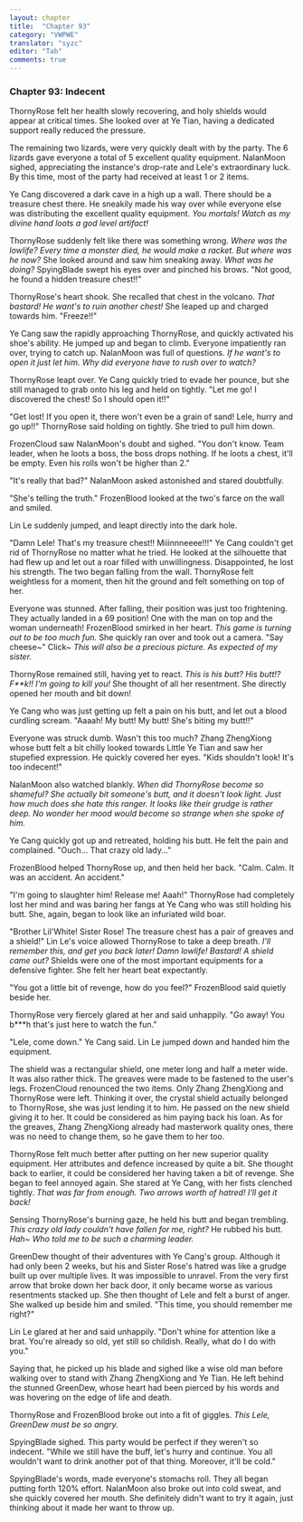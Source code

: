 ```yaml
---
layout: chapter
title:  "Chapter 93"
category: "VWPWE"
translator: "syzc"
editor: "Tab"
comments: true
---
```


### Chapter 93: Indecent
  
ThornyRose felt her health slowly recovering, and holy shields would appear at critical times. She looked over at Ye Tian, having a dedicated support really reduced the pressure.
 
The remaining two lizards, were very quickly dealt with by the party. The 6 lizards gave everyone a total of 5 excellent quality equipment. NalanMoon sighed, appreciating the instance's drop-rate and Lele's extraordinary luck. By this time, most of the party had received at least 1 or 2 items.
 
Ye Cang discovered a dark cave in a high up a wall. There should be a treasure chest there. He sneakily made his way over while everyone else was distributing the excellent quality equipment. *You mortals! Watch as my divine hand loots a god level artifact!*
 
ThornyRose suddenly felt like there was something wrong. *Where was the lowlife? Every time a monster died, he would make a racket. But where was he now?* She looked around and saw him sneaking away. *What was he doing?* SpyingBlade swept his eyes over and pinched his brows. "Not good, he found a hidden treasure chest!!" 
 
ThornyRose's heart shook. She recalled that chest in the volcano. *That bastard! He want's to ruin another chest!* She leaped up and charged towards him. "Freeze!!"
 
Ye Cang saw the rapidly approaching ThornyRose, and quickly activated his shoe's ability. He jumped up and began to climb. Everyone impatiently ran over, trying to catch up. NalanMoon was full of questions. *If he want's to open it just let him. Why did everyone have to rush over to watch?*
 
ThornyRose leapt over. Ye Cang quickly tried to evade her pounce, but she still managed to grab onto his leg and held on tightly. "Let me go! I discovered the chest! So I should open it!!"
 
"Get lost! If you open it, there won't even be a grain of sand! Lele, hurry and go up!!" ThornyRose said holding on tightly. She tried to pull him down.
 
FrozenCloud saw NalanMoon's doubt and sighed. "You don't know. Team leader, when he loots a boss, the boss drops nothing. If he loots a chest, it'll be empty. Even his rolls won't be higher than 2."
 
"It's really that bad?" NalanMoon asked astonished and stared doubtfully.
 
"She's telling the truth." FrozenBlood looked at the two's farce on the wall and smiled.
 
Lin Le suddenly jumped, and leapt directly into the dark hole.
 
"Damn Lele! That's my treasure chest!! Miiinnneeee!!!" Ye Cang couldn't get rid of ThornyRose no matter what he tried. He looked at the silhouette that had flew up and let out a roar filled with unwillingness. Disappointed, he lost his strength. The two began falling from the wall. ThornyRose felt weightless for a moment, then hit the ground and felt something on top of her.
 
Everyone was stunned. After falling, their position was just too frightening. They actually landed in a 69 position! One with the man on top and the woman underneath! FrozenBlood smirked in her heart. *This game is turning out to be too much fun.* She quickly ran over and took out a camera. "Say cheese~" Click~ *This will also be a precious picture. As expected of my sister.*
 
ThornyRose remained still, having yet to react. *This is his butt? His butt!? F\*\*k!! I'm going to kill you!* She thought of all her resentment. She directly opened her mouth and bit down! 
 
Ye Cang who was just getting up felt a pain on his butt, and let out a blood curdling scream. "Aaaah! My butt! My butt! She's biting my butt!!"
 
Everyone was struck dumb. Wasn't this too much? Zhang ZhengXiong whose butt felt a bit chilly looked towards Little Ye Tian and saw her stupefied expression. He quickly covered her eyes. "Kids shouldn't look! It's too indecent!"
 
NalanMoon also watched blankly. *When did ThornyRose become so shameful? She actually bit someone's butt, and it doesn't look light. Just how much does she hate this ranger. It looks like their grudge is rather deep. No wonder her mood would become so strange when she spoke of him.*
 
Ye Cang quickly got up and retreated, holding his butt. He felt the pain and complained. "Ouch... That crazy old lady..."
 
FrozenBlood helped ThornyRose up, and then held her back. "Calm. Calm. It was an accident. An accident."
 
"I'm going to slaughter him! Release me! Aaah!" ThornyRose had completely lost her mind and was baring her fangs at Ye Cang who was still holding his butt. She, again, began to look like an infuriated wild boar.
 
"Brother Lil'White! Sister Rose! The treasure chest has a pair of greaves and a shield!" Lin Le's voice allowed ThornyRose to take a deep breath. *I'll remember this, and get you back later! Damn lowlife! Bastard! A shield came out?* Shields were one of the most important equipments for a defensive fighter. She felt her heart beat expectantly.
 
"You got a little bit of revenge, how do you feel?" FrozenBlood said quietly beside her.
 
ThornyRose very fiercely glared at her and said unhappily. "Go away! You b\*\*\*h that's just here to watch the fun."
 
"Lele, come down." Ye Cang said. Lin Le jumped down and handed him the equipment.
 
The shield was a rectangular shield, one meter long and half a meter wide. It was also rather thick. The greaves were made to be fastened to the user's legs. FrozenCloud renounced the two items. Only Zhang ZhengXiong and ThornyRose were left. Thinking it over, the crystal shield actually belonged to ThornyRose, she was just lending it to him. He passed on the new shield giving it to her. It could be considered as him paying back his loan. As for the greaves, Zhang ZhengXiong already had masterwork quality ones, there was no need to change them, so he gave them to her too.
 
ThornyRose felt much better after putting on her new superior quality equipment. Her attributes and defence increased by quite a bit. She thought back to earlier, it could be considered her having taken a bit of revenge. She began to feel annoyed again. She stared at Ye Cang, with her fists clenched tightly. *That was far from enough. Two arrows worth of hatred! I'll get it back!*
 
Sensing ThornyRose's burning gaze, he held his butt and began trembling. *This crazy old lady couldn't have fallen for me, right?* He rubbed his butt. *Hah~ Who told me to be such a charming leader.*
 
GreenDew thought of their adventures with Ye Cang's group. Although it had only been 2 weeks, but his and Sister Rose's hatred was like a grudge built up over multiple lives. It was impossible to unravel. From the very first arrow that broke down her back door, it only became worse as various resentments stacked up. She then thought of Lele and felt a burst of anger. She walked up beside him and smiled. "This time, you should remember me right?"
 
Lin Le glared at her and said unhappily. "Don't whine for attention like a brat. You're already so old, yet still so childish. Really, what do I do with you."
 
Saying that, he picked up his blade and sighed like a wise old man before walking over to stand with Zhang ZhengXiong and Ye Tian. He left behind the stunned GreenDew, whose heart had been pierced by his words and was hovering on the edge of life and death.
 
ThornyRose and FrozenBlood broke out into a fit of giggles. *This Lele, GreenDew must be so angry.*
 
SpyingBlade sighed. This party would be perfect if they weren't so indecent. "While we still have the buff, let's hurry and continue. You all wouldn't want to drink another pot of that thing. Moreover, it'll be cold."
 
SpyingBlade's words, made everyone's stomachs roll. They all began putting forth 120% effort. NalanMoon also broke out into cold sweat, and she quickly covered her mouth. She definitely didn't want to try it again, just thinking about it made her want to throw up.
